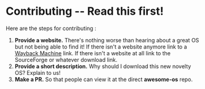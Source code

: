 # Contributing -- Read this first!
Here are the steps for contributing :

1. **Provide a website.** There's nothing worse than hearing about a great OS but not being able to find it! If there isn't a website anymore link to a [Wayback Machine](https://web.archive.org) link. If there isn't a website at all link to the SourceForge or whatever download link.
1. **Provide a short description.** Why should I download this new novelty OS? Explain to us!
1. **Make a PR.** So that people can view it at the direct **awesome-os** repo.
